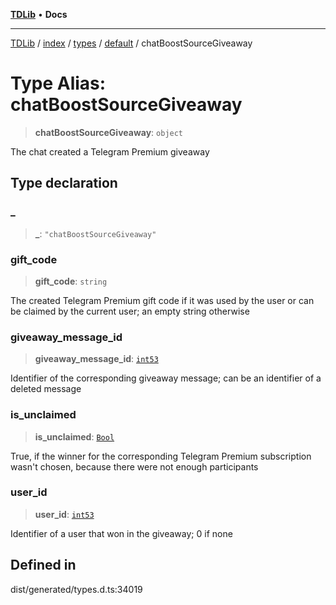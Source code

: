 [**TDLib**](../../../../../../README.md) • **Docs**

***

[TDLib](../../../../../../modules.md) / [index](../../../../../README.md) / [types](../../../README.md) / [default](../README.md) / chatBoostSourceGiveaway

# Type Alias: chatBoostSourceGiveaway

> **chatBoostSourceGiveaway**: `object`

The chat created a Telegram Premium giveaway

## Type declaration

### \_

> **\_**: `"chatBoostSourceGiveaway"`

### gift\_code

> **gift\_code**: `string`

The created Telegram Premium gift code if it was used by the user or can be claimed by the current user; an empty string otherwise

### giveaway\_message\_id

> **giveaway\_message\_id**: [`int53`](int53-1.md)

Identifier of the corresponding giveaway message; can be an identifier of a deleted message

### is\_unclaimed

> **is\_unclaimed**: [`Bool`](Bool.md)

True, if the winner for the corresponding Telegram Premium subscription wasn't chosen, because there were not enough participants

### user\_id

> **user\_id**: [`int53`](int53-1.md)

Identifier of a user that won in the giveaway; 0 if none

## Defined in

dist/generated/types.d.ts:34019
